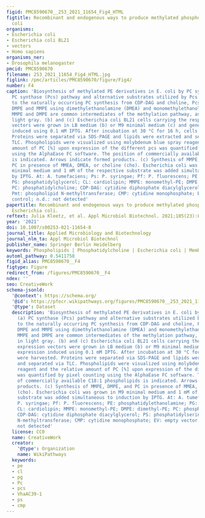 ```yaml
---
figid: PMC8590670__253_2021_11654_Fig4_HTML
figtitle: Recombinant and endogenous ways to produce methylated phospholipids in Escherichia
  coli
organisms:
- Escherichia coli
- Escherichia coli BL21
- vectors
- Homo sapiens
organisms_ner:
- Drosophila melanogaster
pmcid: PMC8590670
filename: 253_2021_11654_Fig4_HTML.jpg
figlink: /pmc/articles/PMC8590670/figure/Fig4/
number: F4
caption: 'Biosynthesis of methylated PE derivatives in E. coli by PC synthases. (a)
  PC synthase (Pcs) pathway and alternative substrates utilized by Pcs. In addition
  to the naturally occurring PC synthesis from CDP-DAG and choline, Pcs also produces
  DMPE and MMPE using dimethylethanolamine (DMEA) and monomethylethanolamine (MMEA).
  MMPE and DMPE are common intermediates of the methylation pathway, as depicted in
  light gray. (b) and (c) Escherichia coli BL21 cells carrying the respective expression
  vectors were grown in LB medium (b) or M9 minimal medium (c) and gene expression
  induced using 0.1 mM IPTG. After incubation at 30 °C for 16 h, cells were harvested.
  Proteins were separated via SDS-PAGE and lipids were extracted and separated via
  TLC. Phospholipids were visualized using molybdenum blue spray reagent and the relative
  amount of PC [%] upon expression of the different pcs was quantified by pixel counting
  using the AlphaEase FC software. The position of commercially available C18:1 phospholipids
  is indicated. Arrows indicate formed products. (c) Synthesis of MMPE, DMPE, and
  PC in presence of MMEA, DMEA, or choline (cho). Escherichia coli was grown in M9
  minimal medium and 1 mM of the respective substrate was added simultaneous to induction
  by IPTG. At: A. tumefaciens; Ps: P. syringae; Pf: P. fluorescens; PE: phosphatidylethanolamine;
  PG: phosphatidylglycerol; CL: cardiolipin; MMPE: monomethyl-PE; DMPE: dimethyl-PE;
  PC: phosphatidylcholine; CDP-DAG: cytidine diphosphate diacylglycerol; PS: phosphatidylserine;
  Pmt: phospholipid N-methyltransferase; CMP: cytidine monophosphate; EV: empty vector
  control; n.d.: not detected'
papertitle: Recombinant and endogenous ways to produce methylated phospholipids in
  Escherichia coli.
reftext: Julia Kleetz, et al. Appl Microbiol Biotechnol. 2021;105(23):8837-8851.
year: '2021'
doi: 10.1007/s00253-021-11654-8
journal_title: Applied Microbiology and Biotechnology
journal_nlm_ta: Appl Microbiol Biotechnol
publisher_name: Springer Berlin Heidelberg
keywords: Phospholipids | Phosphatidylcholine | Escherichia coli | Membrane remodeling
automl_pathway: 0.5411758
figid_alias: PMC8590670__F4
figtype: Figure
redirect_from: /figures/PMC8590670__F4
ndex: ''
seo: CreativeWork
schema-jsonld:
  '@context': https://schema.org/
  '@id': https://pfocr.wikipathways.org/figures/PMC8590670__253_2021_11654_Fig4_HTML.html
  '@type': Dataset
  description: 'Biosynthesis of methylated PE derivatives in E. coli by PC synthases.
    (a) PC synthase (Pcs) pathway and alternative substrates utilized by Pcs. In addition
    to the naturally occurring PC synthesis from CDP-DAG and choline, Pcs also produces
    DMPE and MMPE using dimethylethanolamine (DMEA) and monomethylethanolamine (MMEA).
    MMPE and DMPE are common intermediates of the methylation pathway, as depicted
    in light gray. (b) and (c) Escherichia coli BL21 cells carrying the respective
    expression vectors were grown in LB medium (b) or M9 minimal medium (c) and gene
    expression induced using 0.1 mM IPTG. After incubation at 30 °C for 16 h, cells
    were harvested. Proteins were separated via SDS-PAGE and lipids were extracted
    and separated via TLC. Phospholipids were visualized using molybdenum blue spray
    reagent and the relative amount of PC [%] upon expression of the different pcs
    was quantified by pixel counting using the AlphaEase FC software. The position
    of commercially available C18:1 phospholipids is indicated. Arrows indicate formed
    products. (c) Synthesis of MMPE, DMPE, and PC in presence of MMEA, DMEA, or choline
    (cho). Escherichia coli was grown in M9 minimal medium and 1 mM of the respective
    substrate was added simultaneous to induction by IPTG. At: A. tumefaciens; Ps:
    P. syringae; Pf: P. fluorescens; PE: phosphatidylethanolamine; PG: phosphatidylglycerol;
    CL: cardiolipin; MMPE: monomethyl-PE; DMPE: dimethyl-PE; PC: phosphatidylcholine;
    CDP-DAG: cytidine diphosphate diacylglycerol; PS: phosphatidylserine; Pmt: phospholipid
    N-methyltransferase; CMP: cytidine monophosphate; EV: empty vector control; n.d.:
    not detected'
  license: CC0
  name: CreativeWork
  creator:
    '@type': Organization
    name: WikiPathways
  keywords:
  - pe
  - cl
  - pg
  - Pc
  - pcs
  - VhaAC39-1
  - ps
  - cmp
---
```

